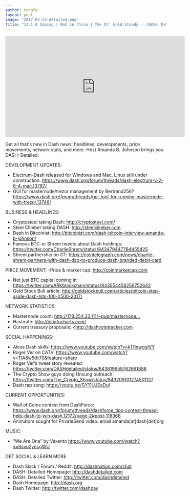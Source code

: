 ```yaml
---
author: tungfa
layout: post
image: "2017-03-23-detailed.png"
title: "12.1.4 Coming | WoC in China | The Ol' Hold-Steady -- DASH: Detailed"
---
```

<iframe width="560" height="315" src="https://www.youtube.com/embed/yVrFIScHvP8" frameborder="0" allowfullscreen></iframe>

Get all that's new in Dash news: headlines, developments, price movements, network stats, and more. Host Amanda B. Johnson brings you DASH: Detailed.

DEVELOPMENT UPDATES:
- Electrum-Dash released for Windows and Mac, Linux still under construction: <https://www.dash.org/forum/threads/dash-electrum-v-2-6-4-mac.13787/>
- GUI for masternode/trezor management by Bertrand256? <https://www.dash.org/forum/threads/gui-tool-for-running-masternode-with-trezor.13748/>

BUSINESS &amp; HEADLINES:
- Cryptosteel taking Dash: <http://cryptosteel.com/>
- Steel Climber taking DASH: <http://steelclimber.com>
- Dash in Bitcoinist: <http://bitcoinist.com/dash-bitcoin-interview-amanda-b-johnson/>
- Famous BTC-er Shrem tweets about Dash holdings: <https://twitter.com/CharlieShrem/status/843479447764455425>
- Shrem partnership on CT: <https://cointelegraph.com/news/charlie-shrem-partners-with-dash-dao-to-produce-dash-branded-debit-card>

PRICE MOVEMENT:
-Price &amp; market cap: <http://coinmarketcap.com>
- Not just BTC capital coming in: <https://twitter.com/ARKblockchain/status/843554458256752642>
- Gold Stock Bull article: <http://goldstockbull.com/articles/bitcoin-step-aside-dash-hits-100-2500-2017/>

NETWORK STATISTICS:
- Masternode count: <http://178.254.23.111/~pub/masternode...>
- Hashrate: <http://bitinfocharts.com/>
- Current treasury proposals: <http://dashvotetracker.com

SOCIAL HAPPENINGS:
- Alexa Dash skills! <https://www.youtube.com/watch?v=k17inwggIVY>
- Roger Ver on CATV: <https://www.youtube.com/watch?v=TIA8w5tfr70&feature=share>
- Roger Ver’s tweet story revealed: <https://twitter.com/DASHdetailed/status/843619658762661888>
- The Crypto Show guys doing Unsung outreach: <https://twitter.com/The_Crypto_Show/status/843209101274501127>
- Dash rap song: <https://youtu.be/GY11UJEeDuI>

CURRENT OPPORTUNITIES:
- Wall of Coins contest from DashForce: <https://www.dash.org/forum/threads/dashforce_tips-contest-thread-help-dash-to-win-dash.12172/page-2#post-118366>
- Animators sought for PrivateSend video: email amanda[at]dash[dot]org

MUSIC:
- “We Are One” by Vexento <https://www.youtube.com/watch?v=Ssvu2yncgWU>

GET SOCIAL &amp; LEARN MORE
- Dash Slack / Forum / Reddit: <http://dashnation.com/chat>
- DASH: Detailed Homepage: <http://dashdetailed.com>
- DASH: Detailed Twitter: <http://twitter.com/dashdetailed>
- Dash Homepage: <http://dash.org>
- Dash Twitter: <http://twitter.com/dashpay>

